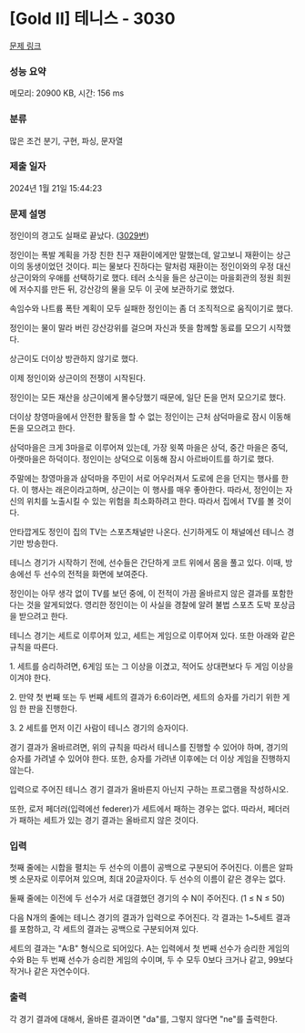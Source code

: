# [Gold II] 테니스 - 3030 

[문제 링크](https://www.acmicpc.net/problem/3030) 

### 성능 요약

메모리: 20900 KB, 시간: 156 ms

### 분류

많은 조건 분기, 구현, 파싱, 문자열

### 제출 일자

2024년 1월 21일 15:44:23

### 문제 설명

<p>정인이의 경고도 실패로 끝났다. (<a href="https://www.acmicpc.net/problem/3029">3029번</a>) </p>

<p>정인이는 폭발 계획을 가장 친한 친구 재환이에게만 말했는데, 알고보니 재환이는 상근이의 동생이었던 것이다. 피는 물보다 진하다는 말처럼 재환이는 정인이와의 우정 대신 상근이와의 우애를 선택하기로 했다. 테러 소식을 들은 상근이는 마을회관의 정원 희원에 저수지를 만든 뒤, 강산강의 물을 모두 이 곳에 보관하기로 했었다.</p>

<p>속임수와 나트륨 폭탄 계획이 모두 실패한 정인이는 좀 더 조직적으로 움직이기로 했다.</p>

<p>정인이는 물이 말라 버린 강산강위를 걸으며 자신과 뜻을 함께할 동료를 모으기 시작했다.</p>

<p>상근이도 더이상 방관하지 않기로 했다.</p>

<p>이제 정인이와 상근이의 전쟁이 시작된다.</p>

<p>정인이는 모든 재산을 상근이에게 몰수당했기 때문에, 일단 돈을 먼저 모으기로 했다.</p>

<p>더이상 창영마을에서 안전한 활동을 할 수 없는 정인이는 근처 삼덕마을로 잠시 이동해 돈을 모으려고 한다.</p>

<p>삼덕마을은 크게 3마을로 이루어져 있는데, 가장 윗쪽 마을은 상덕, 중간 마을은 중덕, 아랫마을은 하덕이다. 정인이는 상덕으로 이동해 잠시 아르바이트를 하기로 했다.</p>

<p>주말에는 창영마을과 삼덕마을 주민이 서로 어우러져서 도로에 은을 던지는 행사를 한다. 이 행사는 래은이라고하며, 상근이는 이 행사를 매우 좋아한다. 따라서, 정인이는 자신의 위치를 노출시킬 수 있는 위험을 최소화하려고 한다. 따라서 집에서 TV를 볼 것이다.</p>

<p>안타깝게도 정인이 집의 TV는 스포츠채널만 나온다. 신기하게도 이 채널에선 테니스 경기만 방송한다.</p>

<p>테니스 경기가 시작하기 전에, 선수들은 간단하게 코트 위에서 몸을 풀고 있다. 이때, 방송에선 두 선수의 전적을 화면에 보여준다.</p>

<p>정인이는 아무 생각 없이 TV를 보던 중에, 이 전적이 가끔 올바르지 않은 결과를 포함한다는 것을 알게되었다. 영리한 정인이는 이 사실을 경찰에 알려 불법 스포츠 도박 포상금을 받으려고 한다.</p>

<p>테니스 경기는 세트로 이루어져 있고, 세트는 게임으로 이루어져 있다. 또한 아래와 같은 규칙을 따른다.</p>

<p>1. 세트를 승리하려면, 6게임 또는 그 이상을 이겼고, 적어도 상대편보다 두 게임 이상을 이겨야 한다.</p>

<p>2. 만약 첫 번째 또는 두 번째 세트의 결과가 6:6이라면, 세트의 승자를 가리기 위한 게임 한 판을 진행한다.</p>

<p>3. 2 세트를 먼저 이긴 사람이 테니스 경기의 승자이다.</p>

<p>경기 결과가 올바르려면, 위의 규칙을 따라서 테니스를 진행할 수 있어야 하며, 경기의 승자를 가려낼 수 있어야 한다. 또한, 승자를 가려낸 이후에는 더 이상 게임을 진행하지 않는다.</p>

<p>입력으로 주어진 테니스 경기 결과가 올바른지 아닌지 구하는 프로그램을 작성하시오.</p>

<p>또한, 로저 페더러(입력에선 federer)가 세트에서 패하는 경우는 없다. 따라서, 페더러가 패하는 세트가 있는 경기 결과는 올바르지 않은 것이다.</p>

### 입력 

 <p>첫째 줄에는 시합을 펼치는 두 선수의 이름이 공백으로 구분되어 주어진다. 이름은 알파벳 소문자로 이루어져 있으며, 최대 20글자이다. 두 선수의 이름이 같은 경우는 없다.</p>

<p>둘째 줄에는 이전에 두 선수가 서로 대결했던 경기의 수 N이 주어진다. (1 ≤ N ≤ 50)</p>

<p>다음 N개의 줄에는 테니스 경기의 결과가 입력으로 주어진다. 각 결과는 1~5세트 결과를 포함하고, 각 세트의 결과는 공백으로 구분되어져 있다.</p>

<p>세트의 결과는 "A:B" 형식으로 되어있다. A는 입력에서 첫 번째 선수가 승리한 게임의 수와 B는 두 번째 선수가 승리한 게임의 수이며, 두 수 모두 0보다 크거나 같고, 99보다 작거나 같은 자연수이다.</p>

### 출력 

 <p>각 경기 결과에 대해서, 올바른 결과이면 "da"를, 그렇지 않다면 "ne"를 출력한다.</p>

